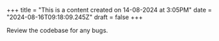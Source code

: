+++
title = "This is a content created on 14-08-2024 at 3:05PM"
date = "2024-08-16T09:18:09.245Z"
draft = false
+++

  Review the codebase for any bugs.
        